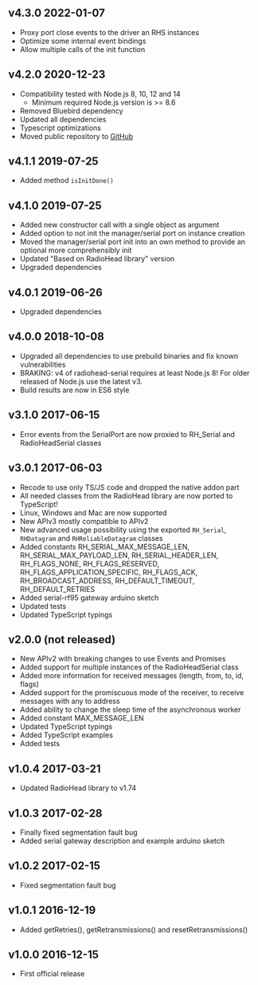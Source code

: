 ## v4.3.0 2022-01-07
- Proxy port close events to the driver an RHS instances
- Optimize some internal event bindings
- Allow multiple calls of the init function

## v4.2.0 2020-12-23
- Compatibility tested with Node.js 8, 10, 12 and 14
  - Minimum required Node.js version is >= 8.6
- Removed Bluebird dependency
- Updated all dependencies
- Typescript optimizations
- Moved public repository to [GitHub](https://github.com/crycode-de/node-radiohead-serial)

## v4.1.1 2019-07-25
- Added method `isInitDone()`

## v4.1.0 2019-07-25
- Added new constructor call with a single object as argument
- Added option to not init the manager/serial port on instance creation
- Moved the manager/serial port init into an own method to provide an optional more comprehensibly init
- Updated "Based on RadioHead library" version
- Upgraded dependencies

## v4.0.1 2019-06-26
- Upgraded dependencies

## v4.0.0 2018-10-08
- Upgraded all dependencies to use prebuild binaries and fix known vulnerabilities
- BRAKING: v4 of radiohead-serial requires at least Node.js 8! For older released of Node.js use the latest v3.
- Build results are now in ES6 style

## v3.1.0 2017-06-15
- Error events from the SerialPort are now proxied to RH_Serial and RadioHeadSerial classes

## v3.0.1 2017-06-03
- Recode to use only TS/JS code and dropped the native addon part
- All needed classes from the RadioHead library are now ported to TypeScript!
- Linux, Windows and Mac are now supported
- New APIv3 mostly compatible to APIv2
- New advanced usage possibility using the exported `RH_Serial`, `RHDatagram` and `RHReliableDatagram` classes
- Added constants RH_SERIAL_MAX_MESSAGE_LEN, RH_SERIAL_MAX_PAYLOAD_LEN, RH_SERIAL_HEADER_LEN, RH_FLAGS_NONE, RH_FLAGS_RESERVED, RH_FLAGS_APPLICATION_SPECIFIC, RH_FLAGS_ACK, RH_BROADCAST_ADDRESS, RH_DEFAULT_TIMEOUT, RH_DEFAULT_RETRIES
- Added serial-rf95 gateway arduino sketch
- Updated tests
- Updated TypeScript typings

## v2.0.0 (not released)
- New APIv2 with breaking changes to use Events and Promises
- Added support for multiple instances of the RadioHeadSerial class
- Added more information for received messages (length, from, to, id, flags)
- Added support for the promiscuous mode of the receiver, to receive messages with any to address
- Added ability to change the sleep time of the asynchronous worker
- Added constant MAX_MESSAGE_LEN
- Updated TypeScript typings
- Added TypeScript examples
- Added tests

## v1.0.4 2017-03-21
- Updated RadioHead library to v1.74

## v1.0.3 2017-02-28
- Finally fixed segmentation fault bug
- Added serial gateway description and example arduino sketch

## v1.0.2 2017-02-15
- Fixed segmentation fault bug

## v1.0.1 2016-12-19
- Added getRetries(), getRetransmissions() and resetRetransmissions()

## v1.0.0 2016-12-15
- First official release
